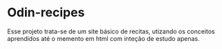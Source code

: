# Odin-recipes
Esse projeto trata-se de um site básico de recitas, utizando os conceitos aprendidos até o memento em html com inteção de estudo apenas.